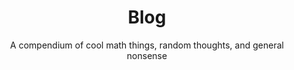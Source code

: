 ---
layout: blog
title: Blog
tagline: "Words, words, words"
subtitle: A compendium of cool math things, random thoughts, and general nonsense
permalink: /blog/
---